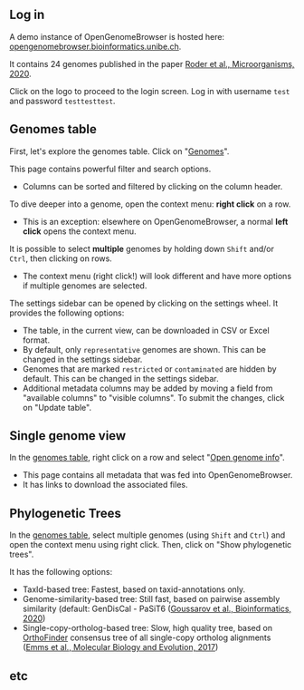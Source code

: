 ## Log in

A demo instance of OpenGenomeBrowser is hosted here: [opengenomebrowser.bioinformatics.unibe.ch](https://opengenomebrowser.bioinformatics.unibe.ch/).

It contains 24 genomes published in the paper [Roder et al., Microorganisms, 2020](https://www.mdpi.com/2076-2607/8/7/966).

Click on the logo to proceed to the login screen. Log in with username `test` and password `testtesttest`.

## Genomes table

First, let's explore the genomes table. Click on "[Genomes](https://opengenomebrowser.bioinformatics.unibe.ch/genomes)".

This page contains powerful filter and search options.
  - Columns can be sorted and filtered by clicking on the column header.

To dive deeper into a genome, open the context menu: **right click** on a row.
  - This is an exception: elsewhere on OpenGenomeBrowser, a normal **left click** opens the context menu.

It is possible to select **multiple** genomes by holding down `Shift` and/or `Ctrl`, then clicking on rows.
  - The context menu (right click!) will look different and have more options if multiple genomes are selected.

The settings sidebar can be opened by clicking on the settings wheel. It provides the following options:
  - The table, in the current view, can be downloaded in CSV or Excel format.
  - By default, only `representative` genomes are shown. This can be changed in the settings sidebar.
  - Genomes that are marked `restricted` or `contaminated` are hidden by default. This can be changed in the settings sidebar.
  - Additional metadata columns may be added by moving a field from "available columns" to "visible columns". To submit the changes, click on "Update table".

## Single genome view

In the [genomes table](https://opengenomebrowser.bioinformatics.unibe.ch/genomes), right click on a row and select "[Open genome info](https://opengenomebrowser.bioinformatics.unibe.ch/genome/FAM18356-i1-1.1/)".
  - This page contains all metadata that was fed into OpenGenomeBrowser.
  - It has links to download the associated files.
  
## Phylogenetic Trees

In the [genomes table](https://opengenomebrowser.bioinformatics.unibe.ch/genomes), select multiple genomes (using `Shift` and `Ctrl`) and 
open the context menu using right click. Then, click on "Show phylogenetic trees".

It has the following options:

  - TaxId-based tree: Fastest, based on taxid-annotations only.
  - Genome-similarity-based tree: Still fast, based on pairwise assembly similarity (default: GenDisCal - PaSiT6 ([Goussarov et al., Bioinformatics, 2020](https://pubmed.ncbi.nlm.nih.gov/31899493/))
  - Single-copy-ortholog-based tree: Slow, high quality tree, based on [OrthoFinder](https://github.com/davidemms/OrthoFinder) consensus tree of all single-copy ortholog alignments ([Emms et al., Molecular Biology and Evolution, 2017]())
  
## etc



